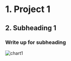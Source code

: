 # 1. Project 1
## 2. Subheading 1
### Write up for subheading
![chart1](images/Presentation_sample.png)
